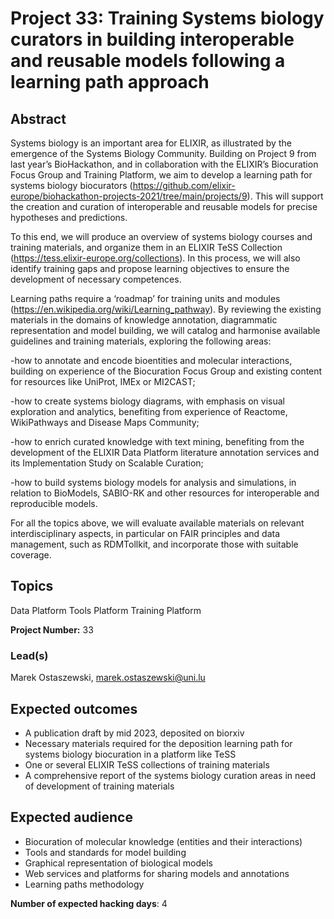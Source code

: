 # Project 33: Training Systems biology curators in building interoperable and reusable models following a learning path approach

## Abstract

Systems biology is an important area for ELIXIR, as illustrated by the emergence of the Systems Biology Community. Building on Project 9 from last year’s BioHackathon, and in collaboration with the ELIXIR’s Biocuration Focus Group and Training Platform, we aim to develop a learning path for systems biology biocurators (https://github.com/elixir-europe/biohackathon-projects-2021/tree/main/projects/9). This will support the creation and curation of interoperable and reusable models for precise hypotheses and predictions.

To this end, we will produce an overview of systems biology courses and training materials, and organize them in an ELIXIR TeSS Collection (https://tess.elixir-europe.org/collections). In this process, we will also identify training gaps and propose learning objectives to ensure the development of necessary competences.

Learning paths require a ‘roadmap’ for training units and modules (https://en.wikipedia.org/wiki/Learning_pathway). By reviewing the existing materials in the domains of knowledge annotation, diagrammatic representation and model building, we will catalog and harmonise available guidelines and training materials, exploring the following areas:

-how to annotate and encode bioentities and molecular interactions, building on experience of the Biocuration Focus Group and existing content for resources like UniProt, IMEx or MI2CAST;

-how to create systems biology diagrams, with emphasis on visual exploration and analytics, benefiting from experience of Reactome, WikiPathways and Disease Maps Community;

-how to enrich curated knowledge with text mining, benefiting from the development of the ELIXIR Data Platform literature annotation services and its Implementation Study on Scalable Curation;

-how to build systems biology models for analysis and simulations, in relation to BioModels, SABIO-RK and other resources for interoperable and reproducible models.

For all the topics above, we will evaluate available materials on relevant interdisciplinary aspects, in particular on FAIR principles and data management, such as RDMTollkit, and incorporate those with suitable coverage.

## Topics

Data Platform
Tools Platform
Training Platform

**Project Number:** 33

### Lead(s)

Marek Ostaszewski, marek.ostaszewski@uni.lu

## Expected outcomes

- A publication draft by mid 2023, deposited on biorxiv
- Necessary materials required for the deposition learning path for systems biology biocuration in a platform like TeSS
- One or several ELIXIR TeSS collections of training materials
- A comprehensive report of the systems biology curation areas in need of development of training materials

## Expected audience

- Biocuration of molecular knowledge (entities and their interactions)
- Tools and standards for model building
- Graphical representation of biological models
- Web services and platforms for sharing models and annotations
- Learning paths methodology

**Number of expected hacking days**: 4

